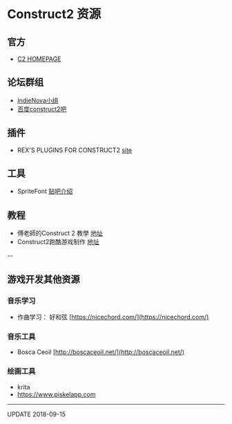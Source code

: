 # Construct2 资源

## 官方

- [C2 HOMEPAGE](https://www.scirra.com/construct2)

## 论坛群组

- [IndieNova小组](https://www.indienova.com/groups/110)
- [百度construct2吧](http://tieba.baidu.com/f?kw=construct2&ie=utf-8)

## 插件

- REX'S PLUGINS FOR CONSTRUCT2  [site](https://rexrainbow.github.io/C2RexDoc/plugins.md/index.html)

## 工具

- SpriteFont []() [贴吧介绍](http://tieba.baidu.com/p/3983285726)

## 教程

- 傅老師的Construct 2 教學 [地址](http://www.memoryabc.com/joomla/index.php/2013-07-31-09-53-12/2013-07-31-10-10-33)
- Construct2跑酷游戏制作 [地址](http://blog.sina.com.cn/s/blog_676675eb0101ixya.html)

--

## 游戏开发其他资源

### 音乐学习

- 作曲学习： 好和弦 [https://nicechord.com/](https://nicechord.com/)

### 音乐工具

- Bosca Ceoil [http://boscaceoil.net/](http://boscaceoil.net/)

### 绘画工具

- krita
- https://www.piskelapp.com

---

UPDATE 2018-09-15